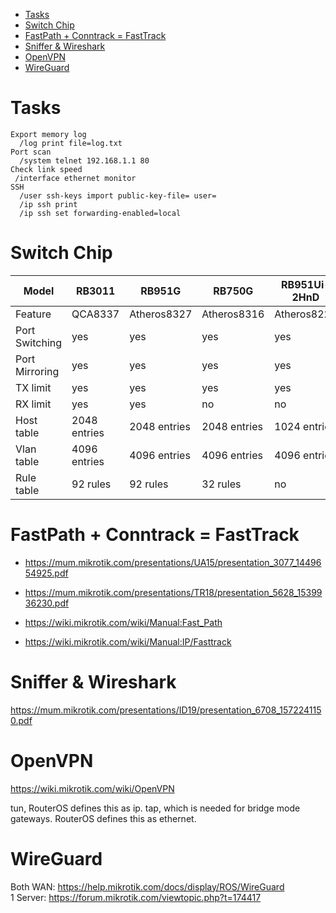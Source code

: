 <!-- TOC -->

- [Tasks](#tasks)
- [Switch Chip](#switch-chip)
- [FastPath + Conntrack = FastTrack](#fastpath--conntrack--fasttrack)
- [Sniffer & Wireshark](#sniffer--wireshark)
- [OpenVPN](#openvpn)
- [WireGuard](#wireguard)

<!-- /TOC -->

# Tasks

    Export memory log
      /log print file=log.txt
    Port scan
      /system telnet 192.168.1.1 80
    Check link speed
     /interface ethernet monitor
    SSH
      /user ssh-keys import public-key-file= user=
      /ip ssh print
      /ip ssh set forwarding-enabled=local

# Switch Chip
|Model|RB3011 |RB951G|RB750G|RB951Ui-2HnD|RB951-2n|RB750Gr3|
|---|---|---|---|---|---|---|
|Feature|QCA8337|Atheros8327|Atheros8316|Atheros8227|Atheros7240|MT7621|
|Port Switching|yes|yes|yes|yes|yes|yes|
|Port Mirroring|yes|yes|yes|yes|yes|yes|
|TX limit|yes|yes|yes|yes|yes|no|
|RX limit|yes|yes|no|no|no|no|
|Host table|2048 entries|2048 entries|2048 entries|1024 entries|2048 entries|2048 entries|
|Vlan table|4096 entries|4096 entries|4096 entries|4096 entries|16 entries|no|
|Rule table|92 rules|92 rules|32 rules|no|no|no|


# FastPath + Conntrack = FastTrack
- https://mum.mikrotik.com/presentations/UA15/presentation_3077_1449654925.pdf
- https://mum.mikrotik.com/presentations/TR18/presentation_5628_1539936230.pdf

- https://wiki.mikrotik.com/wiki/Manual:Fast_Path
- https://wiki.mikrotik.com/wiki/Manual:IP/Fasttrack

# Sniffer & Wireshark
https://mum.mikrotik.com/presentations/ID19/presentation_6708_1572241150.pdf

# OpenVPN
https://wiki.mikrotik.com/wiki/OpenVPN

  tun, RouterOS defines this as ip.
  tap, which is needed for bridge mode gateways. RouterOS defines this as ethernet.

# WireGuard
Both WAN: https://help.mikrotik.com/docs/display/ROS/WireGuard  
1 Server: https://forum.mikrotik.com/viewtopic.php?t=174417

